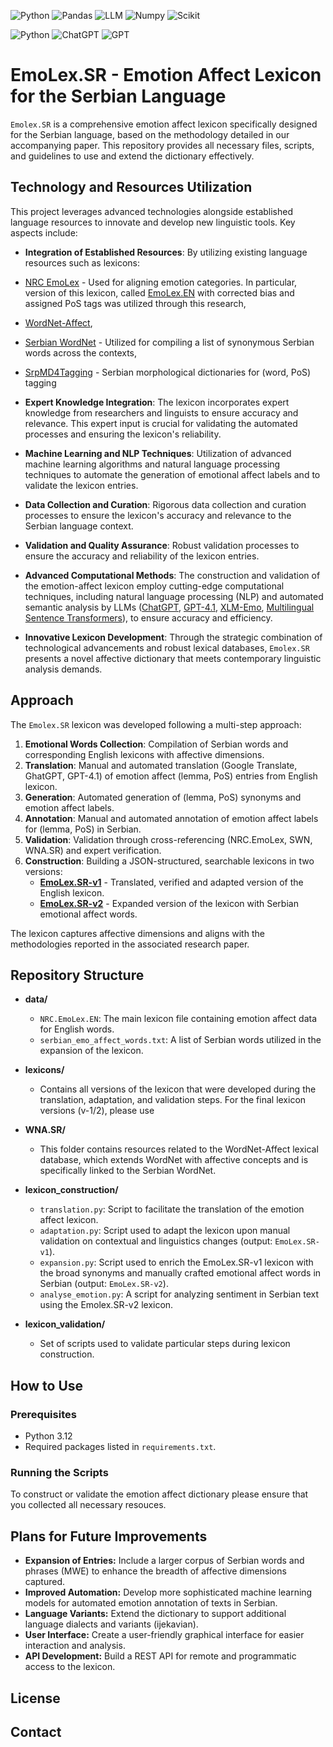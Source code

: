 ![Python](https://img.shields.io/badge/Python-FFD43B?style=for-the-badge&logo=python&logoColor=blue)
![Pandas](https://img.shields.io/badge/Pandas-2C2D72?style=for-the-badge&logo=pandas&logoColor=white)
![LLM](https://img.shields.io/badge/LLM-FF6F00?style=for-the-badge&logo=openai&logoColor=white)
![Numpy](https://img.shields.io/badge/Numpy-777BB4?style=for-the-badge&logo=numpy&logoColor=white)
![Scikit](https://img.shields.io/badge/scikit_learn-F7931E?style=for-the-badge&logo=scikit-learn&logoColor=white)


![Python](https://img.shields.io/badge/Python-3.12-brightgreen)
![ChatGPT](https://img.shields.io/badge/ChatGPT-v3.5-informational)
![GPT](https://img.shields.io/badge/GPT-v4.1-informational)


# EmoLex.SR - Emotion Affect Lexicon for the Serbian Language

`Emolex.SR` is a comprehensive emotion affect lexicon specifically designed for the Serbian language, based on the methodology detailed in our accompanying paper. This repository provides all necessary files, scripts, and guidelines to use and extend the dictionary effectively.


## Technology and Resources Utilization

This project leverages advanced technologies alongside established language resources to innovate and develop new linguistic tools. Key aspects include:

- **Integration of Established Resources**: By utilizing existing language resources such as lexicons:

- [NRC EmoLex](https://saifmohammad.com/WebPages/NRC-Emotion-Lexicon.htm) - Used for aligning emotion categories. In particular, version of this lexicon, called [EmoLex.EN](https://dataverse.fiu.edu/dataset.xhtml?persistentId=doi:10.34703/gzx1-9v95/PO3YGX) with corrected bias and assigned PoS tags was utilized through this research, 
- [WordNet-Affect](https://github.com/dmeoli/WNAffect),
- [Serbian WordNet](https://wn.jerteh.rs/) - Utilized for compiling a list of synonymous Serbian words across the contexts, 
- [SrpMD4Tagging](https://live.european-language-grid.eu/catalogue/lcr/9294) - Serbian morphological dictionaries for (word, PoS) tagging

- **Expert Knowledge Integration**: The lexicon incorporates expert knowledge from researchers and linguists to ensure accuracy and relevance. This expert input is crucial for validating the automated processes and ensuring the lexicon's reliability.

- **Machine Learning and NLP Techniques**: Utilization of advanced machine learning algorithms and natural language processing techniques to automate the generation of emotional affect labels and to validate the lexicon entries.

- **Data Collection and Curation**: Rigorous data collection and curation processes to ensure the lexicon's accuracy and relevance to the Serbian language context.

- **Validation and Quality Assurance**: Robust validation processes to ensure the accuracy and reliability of the lexicon entries.
  
- **Advanced Computational Methods**: The construction and validation of the emotion-affect lexicon employ cutting-edge computational techniques, including natural language processing (NLP) and automated semantic analysis by LLMs ([ChatGPT](https://openai.com/index/chatgpt/), [GPT-4.1](https://openai.com/index/gpt-4-1/), [XLM-Emo](https://huggingface.co/MilaNLProc/xlm-emo-t), [Multilingual Sentence Transformers](https://github.com/UKPLab/sentence-transformers/blob/master/examples/sentence_transformer/training/multilingual/README.md)), to ensure accuracy and efficiency.

- **Innovative Lexicon Development**: Through the strategic combination of technological advancements and robust lexical databases, `Emolex.SR` presents a novel affective dictionary that meets contemporary linguistic analysis demands.


## Approach

The `Emolex.SR` lexicon was developed following a multi-step approach:
1. **Emotional Words Collection**: Compilation of Serbian words and corresponding English lexicons with affective dimensions.
2. **Translation**: Manual and automated translation (Google Translate, GhatGPT, GPT-4.1) of emotion affect (lemma, PoS) entries from English lexicon.
3. **Generation**: Automated generation of (lemma, PoS) synonyms and emotion affect labels.
4. **Annotation**: Manual and automated annotation of emotion affect labels for (lemma, PoS) in Serbian.
5. **Validation**: Validation through cross-referencing (NRC.EmoLex, SWN, WNA.SR) and expert verification.
6. **Construction**: Building a JSON-structured, searchable lexicons in two versions:
   - **[EmoLex.SR-v1](#)** - Translated, verified and adapted version of the English lexicon.
   - **[EmoLex.SR-v2](#)** - Expanded version of the lexicon with Serbian emotional affect words.

The lexicon captures affective dimensions and aligns with the methodologies reported in the associated research paper.


## Repository Structure

- **data/**
  - `NRC.EmoLex.EN`: The main lexicon file containing emotion affect data for English words.
  - `serbian_emo_affect_words.txt`: A list of Serbian words utilized in the expansion of the lexicon.

- **lexicons/**
  - Contains all versions of the lexicon that were developed during the translation, adaptation, and validation steps. For the final lexicon versions (v-1/2), please use 
 
- **WNA.SR/**
  - This folder contains resources related to the WordNet-Affect lexical database, which extends WordNet with affective concepts and is specifically linked to the Serbian WordNet.
  
- **lexicon_construction/**
  - `translation.py`: Script to facilitate the translation of the emotion affect lexicon.
  - `adaptation.py`: Script used to adapt the lexicon upon manual validation on contextual and linguistics changes (output: `EmoLex.SR-v1`).
  - `expansion.py`:  Script used to enrich the EmoLex.SR-v1 lexicon with the broad synonyms and manually crafted emotional affect words in Serbian (output: `EmoLex.SR-v2`).
  - `analyse_emotion.py`: A script for analyzing sentiment in Serbian text using the Emolex.SR-v2 lexicon.

- **lexicon_validation/**
  - Set of scripts used to validate particular steps during lexicon construction.

  
## How to Use

### Prerequisites

- Python 3.12
- Required packages listed in `requirements.txt`.

### Running the Scripts

To construct or validate the emotion affect dictionary please ensure that you collected all necessary resouces.


## Plans for Future Improvements
- **Expansion of Entries:** Include a larger corpus of Serbian words and phrases (MWE) to enhance the breadth of affective dimensions captured.
- **Improved Automation:** Develop more sophisticated machine learning models for automated emotion annotation of texts in Serbian.
- **Language Variants:** Extend the dictionary to support additional language dialects and variants (ijekavian).
- **User Interface:** Create a user-friendly graphical interface for easier interaction and analysis.
- **API Development:** Build a REST API for remote and programmatic access to the lexicon.


## License


## Contact




